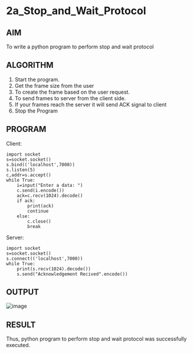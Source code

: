 # 2a_Stop_and_Wait_Protocol
## AIM 
To write a python program to perform stop and wait protocol
## ALGORITHM
1. Start the program.
2. Get the frame size from the user
3. To create the frame based on the user request.
4. To send frames to server from the client side.
5. If your frames reach the server it will send ACK signal to client
6. Stop the Program
## PROGRAM
Client:
```
import socket 
s=socket.socket()
s.bind(('localhost',7000))
s.listen(5) 
c,addr=s.accept() 
while True: 
    i=input("Enter a data: ") 
    c.send(i.encode()) 
    ack=c.recv(1024).decode() 
    if ack: 
        print(ack) 
        continue 
    else: 
        c.close() 
        break 
```
Server:
```
import socket 
s=socket.socket() 
s.connect(('localhost',7000)) 
while True: 
    print(s.recv(1024).decode()) 
    s.send("Acknowledgement Recived".encode()) 
```

## OUTPUT
![image](https://github.com/user-attachments/assets/3cb27910-d62a-400b-8d97-3ff8ae2d4ebd)

## RESULT
Thus, python program to perform stop and wait protocol was successfully executed.
